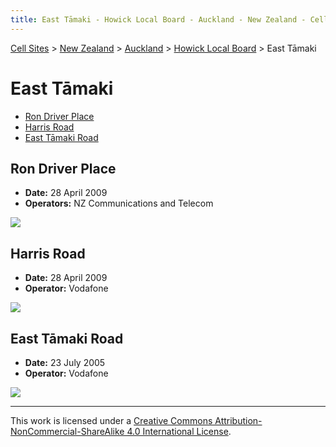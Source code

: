```yaml
---
title: East Tāmaki - Howick Local Board - Auckland - New Zealand - Cell Sites
---
```


[Cell Sites](../../../) > [New Zealand](../../) > [Auckland](../) > [Howick Local Board](./) > East Tāmaki

# East Tāmaki

* [Ron Driver Place](#ron-driver-place)
* [Harris Road](#harris-road)
* [East Tāmaki Road](#east-tāmaki-road)

## Ron Driver Place

* **Date:** 28 April 2009
* **Operators:** NZ Communications and Telecom

![](https://f001.backblazeb2.com/file/CellSites/NZ/AUK/Howick/20090428-154315.jpg)

## Harris Road

* **Date:** 28 April 2009
* **Operator:** Vodafone

![](https://f001.backblazeb2.com/file/CellSites/NZ/AUK/Howick/20090428-155414.jpg)

## East Tāmaki Road

* **Date:** 23 July 2005
* **Operator:** Vodafone

![](https://f001.backblazeb2.com/file/CellSites/NZ/AUK/Howick/20050723-151926.jpg)

---

This work is licensed under a [Creative Commons Attribution-NonCommercial-ShareAlike 4.0 International License](http://creativecommons.org/licenses/by-nc-sa/4.0/).
